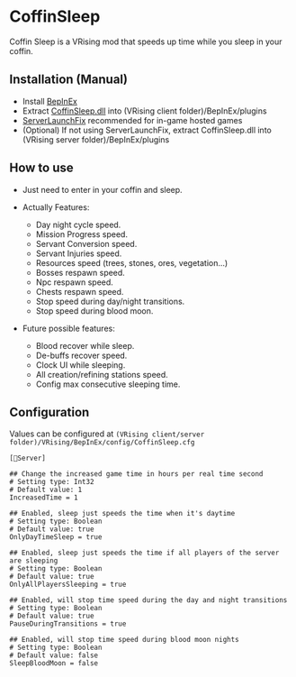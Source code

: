 # CoffinSleep

Coffin Sleep is a VRising mod that speeds up time while you sleep in your coffin.

## Installation (Manual)

* Install [BepInEx](https://docs.bepinex.dev/master/articles/user_guide/installation/index.html)
* Extract [CoffinSleep.dll](https://github.com/caioreix/CoffinSleep/releases) into (VRising client folder)/BepInEx/plugins
* [ServerLaunchFix](https://v-rising.thunderstore.io/package/Mythic/ServerLaunchFix/) recommended for in-game hosted
  games
* (Optional) If not using ServerLaunchFix, extract CoffinSleep.dll into (VRising server folder)/BepInEx/plugins

## How to use

* Just need to enter in your coffin and sleep.

* Actually Features:
  - Day night cycle speed.
  - Mission Progress speed.
  - Servant Conversion speed.
  - Servant Injuries speed.
  - Resources speed (trees, stones, ores, vegetation...)
  - Bosses respawn speed.
  - Npc respawn speed.
  - Chests respawn speed.
  - Stop speed during day/night transitions.
  - Stop speed during blood moon.

* Future possible features:
  - Blood recover while sleep.
  - De-buffs recover speed.
  - Clock UI while sleeping.
  - All creation/refining stations speed.
  - Config max consecutive sleeping time.

## Configuration

Values can be configured at `(VRising client/server folder)/VRising/BepInEx/config/CoffinSleep.cfg`

```
[🔧Server]

## Change the increased game time in hours per real time second
# Setting type: Int32
# Default value: 1
IncreasedTime = 1

## Enabled, sleep just speeds the time when it's daytime
# Setting type: Boolean
# Default value: true
OnlyDayTimeSleep = true

## Enabled, sleep just speeds the time if all players of the server are sleeping
# Setting type: Boolean
# Default value: true
OnlyAllPlayersSleeping = true

## Enabled, will stop time speed during the day and night transitions
# Setting type: Boolean
# Default value: true
PauseDuringTransitions = true

## Enabled, will stop time speed during blood moon nights
# Setting type: Boolean
# Default value: false
SleepBloodMoon = false
```
